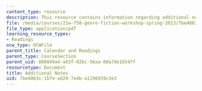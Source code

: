 ```yaml
---
content_type: resource
description: This resource contains information regarding additional notes.
file: /media/courses/21w-758-genre-fiction-workshop-spring-2013/7be4863c1b7ead287e4ba1196939c3e3_MIT21W_758S13_Add_Notes.pdf
file_type: application/pdf
learning_resource_types:
- Readings
ocw_type: OCWFile
parent_title: Calendar and Readings
parent_type: CourseSection
parent_uid: 080849a4-a03f-02bc-56aa-00a7de16547f
resourcetype: Document
title: Additional Notes
uid: 7be4863c-1b7e-ad28-7e4b-a1196939c3e3
---
```

